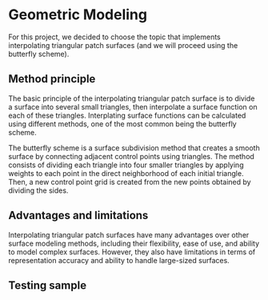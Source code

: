 # Geometric Modeling

For this project, we decided to choose the topic that implements interpolating triangular patch surfaces (and we will proceed using the butterfly scheme).

## Method principle

The basic principle of the interpolating triangular patch surface is to divide a surface into several small triangles, then interpolate a surface function on each of these triangles. Interplating surface functions can be calculated using different methods, one of the most common being the butterfly scheme.

The butterfly scheme is a surface subdivision method that creates a smooth surface by connecting adjacent control points using triangles. The method consists of dividing each triangle into four smaller triangles by applying weights to each point in the direct neighborhood of each initial triangle. Then, a new control point grid is created from the new points obtained by dividing the sides.

## Advantages and limitations

Interpolating triangular patch surfaces have many advantages over other surface modeling methods, including their flexibility, ease of use, and ability to model complex surfaces. However, they also have limitations in terms of representation accuracy and ability to handle large-sized surfaces.

## Testing sample



<!---
# Modélisation Géométrique

Pour ce projet, nous avons décidé de choisir le sujet qui implémente les surfaces à patches triangulaires interpolantes (et on va procéder par le schéma butterfly).

## Principe de la méthode

Le principe de base de la surface à patches triangulaires interpolantes est de diviser une surface en plusieurs petits triangles, puis d'interpoler une fonction de surface sur chacun de ces triangles. Les fonctions de surface interpolantes peuvent être calculées en utilisant différentes méthodes, l'une des plus courantes étant le schéma butterfly. 

Le schéma butterfly est une méthode de subdivision de surface qui crée une surface lisse en reliant les points de contrôle adjacents à l'aide de triangles. La méthode consiste à diviser chaque triangle en quatre triangles plus petits en appliquant des poids à chaque point dans le voisinage direct de chaque triangle initial. Ensuite, une nouvelle grille de points de contrôle est créée à partir des nouveaux points obtenus en divisant les côtés.

## Avantages et limites

Les surfaces à patches triangulaires interpolantes présentent de nombreux avantages par rapport à d'autres méthodes de modélisation de surface, notamment leur flexibilité, leur facilité d'utilisation et leur capacité à modéliser des surfaces complexes. Cependant, elles ont également des limites en termes de précision de la représentation et de capacité à gérer des surfaces de grande taille. 
---->
